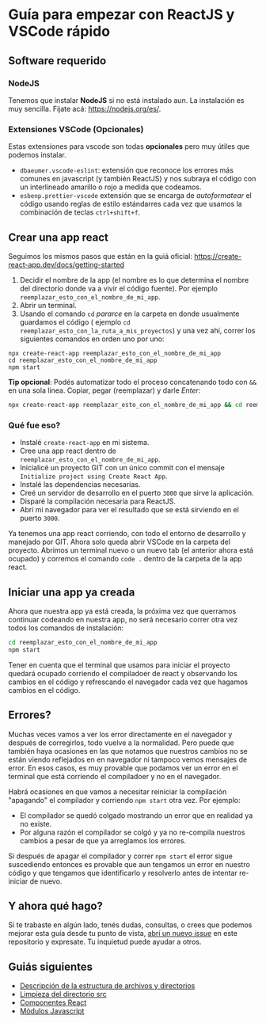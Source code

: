 # Guía para empezar con ReactJS y VSCode rápido

## Software requerido

### NodeJS

Tenemos que instalar **NodeJS** si no está instalado aun. La instalación es muy
sencilla. Fijate acá: https://nodejs.org/es/.

### Extensiones VSCode (Opcionales)

Estas extensiones para vscode son todas **opcionales** pero muy útiles que
podemos instalar.

- `dbaeumer.vscode-eslint`: extensión que reconoce los errores más comunes en
  javascript (y también ReactJS) y nos subraya el código con un interlineado
  amarillo o rojo a medida que codeamos.
- `esbenp.prettier-vscode` extensión que se encarga de _autoformatear_ el código
  usando reglas de estilo estándarres cada vez que usamos la combinación de
  teclas `ctrl+shift+f`.

## Crear una app react

Seguimos los mismos pasos que están en la guiá oficial:
https://create-react-app.dev/docs/getting-started

1. Decidir el nombre de la app (el nombre es lo que determina el nombre del
   directorio donde va a vivir el código fuente). Por ejemplo
   `reemplazar_esto_con_el_nombre_de_mi_app`.
2. Abrir un terminal.
3. Usando el comando `cd` _pararce_ en la carpeta en donde usualmente guardamos
   el código ( ejemplo `cd reemplazar_esto_con_la_ruta_a_mis_proyectos`) y una
   vez ahí, correr los siguientes comandos en orden uno por uno:

```
npx create-react-app reemplazar_esto_con_el_nombre_de_mi_app
cd reemplazar_esto_con_el_nombre_de_mi_app
npm start
```

**Tip opcional**: Podés automatizar todo el proceso concatenando todo con `&&`
en una sola linea. Copiar, pegar (reemplazar) y darle _Enter_:

```bash
npx create-react-app reemplazar_esto_con_el_nombre_de_mi_app && cd reemplazar_esto_con_el_nombre_de_mi_app && npm start
```

### Qué fue eso?

- Instalé `create-react-app` en mi sistema.
- Cree una app react dentro de `reemplazar_esto_con_el_nombre_de_mi_app`.
- Inicialicé un proyecto GIT con un único commit con el mensaje
  `Initialize project using Create React App`.
- Instalé las dependencias necesarias.
- Creé un servidor de desarrollo en el puerto `3000` que sirve la aplicación.
- Disparé la compilación necesaria para ReactJS.
- Abrí mi navegador para ver el resultado que se está sirviendo en el puerto
  `3000`.

Ya tenemos una app react corriendo, con todo el entorno de desarrollo y manejado
por GIT. Ahora solo queda abrir VSCode en la carpeta del proyecto. Abrimos un
terminal nuevo o un nuevo tab (el anterior ahora está ocupado) y corremos el
comando `code .` dentro de la carpeta de la app react.

## Iniciar una app ya creada

Ahora que nuestra app ya está creada, la próxima vez que querramos continuar
codeando en nuestra app, no será necesario correr otra vez todos los comandos de
instalación:

```bash
cd reemplazar_esto_con_el_nombre_de_mi_app
npm start
```

Tener en cuenta que el terminal que usamos para iniciar el proyecto quedará
ocupado corriendo el compiladoer de react y observando los cambios en el código
y refrescando el navegador cada vez que hagamos cambios en el código.

## Errores?

Muchas veces vamos a ver los error directamente en el navegador y después de
corregirlos, todo vuelve a la normalidad. Pero puede que también haya ocasiones
en las que notamos que nuestros cambios no se están viendo reflejados en en
navegador ni tampoco vemos mensajes de error. En esos casos, es muy provable que
podamos ver un error en el terminal que está corriendo el compiladoer y no en el
navegador.

Habrá ocasiones en que vamos a necesitar reiniciar la compilación "apagando" el
compilador y corriendo `npm start` otra vez. Por ejemplo:

- El compilador se quedó colgado mostrando un error que en realidad ya no
  existe.
- Por alguna razón el compilador se colgó y ya no re-compila nuestros cambios a
  pesar de que ya arreglamos los errores.

Si después de apagar el compilador y correr `npm start` el error sigue
suscediendo entonces es provable que aun tengamos un error en nuestro código y
que tengamos que identificarlo y resolverlo antes de intentar re-iniciar de
nuevo.

## Y ahora qué hago?

Si te trabaste en algún lado, tenés dudas, consultas, o crees que podemos
mejorar esta guía desde tu punto de vista,
[abrí un nuevo _issue_](https://github.com/Patagonian-IUPA/prog3-react-vscode/issues)
en este repositorio y expresate. Tu inquietud puede ayudar a otros.

## Guiás siguientes

- [Descripción de la estructura de archivos y directorios](guides/01.estructura-de-directorios.md)
- [Limpieza del directorio src](guides/02.limpieza-del-directorio-src.md)
- [Componentes React](guides/03-componentes-react.md)
- [Módulos Javascript](guides/04-modulos-javascript.md)
